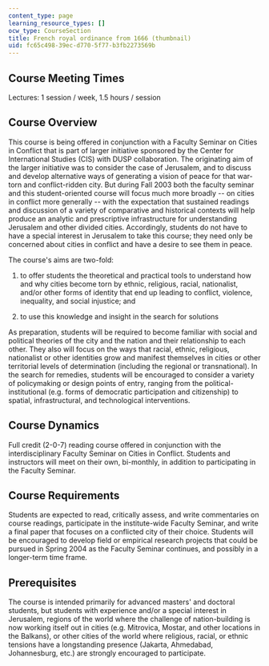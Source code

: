 ```yaml
---
content_type: page
learning_resource_types: []
ocw_type: CourseSection
title: French royal ordinance from 1666 (thumbnail)
uid: fc65c498-39ec-d770-5f77-b3fb2273569b
---
```


Course Meeting Times
--------------------

Lectures: 1 session / week, 1.5 hours / session

Course Overview
---------------

This course is being offered in conjunction with a Faculty Seminar on Cities in Conflict that is part of larger initiative sponsored by the Center for International Studies (CIS) with DUSP collaboration. The originating aim of the larger initiative was to consider the case of Jerusalem, and to discuss and develop alternative ways of generating a vision of peace for that war-torn and conflict-ridden city. But during Fall 2003 both the faculty seminar and this student-oriented course will focus much more broadly -- on cities in conflict more generally -- with the expectation that sustained readings and discussion of a variety of comparative and historical contexts will help produce an analytic and prescriptive infrastructure for understanding Jerusalem and other divided cities. Accordingly, students do not have to have a special interest in Jerusalem to take this course; they need only be concerned about cities in conflict and have a desire to see them in peace.

The course's aims are two-fold:

1) to offer students the theoretical and practical tools to understand how and why cities become torn by ethnic, religious, racial, nationalist, and/or other forms of identity that end up leading to conflict, violence, inequality, and social injustice; and

2) to use this knowledge and insight in the search for solutions

As preparation, students will be required to become familiar with social and political theories of the city and the nation and their relationship to each other. They also will focus on the ways that racial, ethnic, religious, nationalist or other identities grow and manifest themselves in cities or other territorial levels of determination (including the regional or transnational). In the search for remedies, students will be encouraged to consider a variety of policymaking or design points of entry, ranging from the political-institutional (e.g. forms of democratic participation and citizenship) to spatial, infrastructural, and technological interventions.

Course Dynamics
---------------

Full credit (2-0-7) reading course offered in conjunction with the interdisciplinary Faculty Seminar on Cities in Conflict. Students and instructors will meet on their own, bi-monthly, in addition to participating in the Faculty Seminar.

Course Requirements
-------------------

Students are expected to read, critically assess, and write commentaries on course readings, participate in the institute-wide Faculty Seminar, and write a final paper that focuses on a conflicted city of their choice. Students will be encouraged to develop field or empirical research projects that could be pursued in Spring 2004 as the Faculty Seminar continues, and possibly in a longer-term time frame.

Prerequisites
-------------

The course is intended primarily for advanced masters' and doctoral students, but students with experience and/or a special interest in Jerusalem, regions of the world where the challenge of nation-building is now working itself out in cities (e.g. Mitrovica, Mostar, and other locations in the Balkans), or other cities of the world where religious, racial, or ethnic tensions have a longstanding presence (Jakarta, Ahmedabad, Johannesburg, etc.) are strongly encouraged to participate.